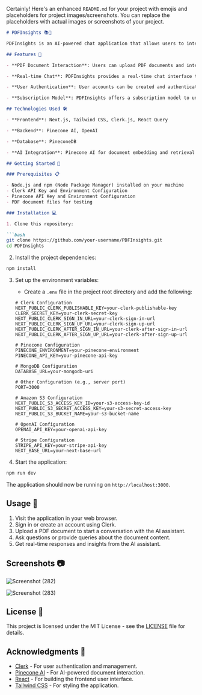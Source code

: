 Certainly! Here's an enhanced `README.md` for your project with emojis and placeholders for project images/screenshots. You can replace the placeholders with actual images or screenshots of your project.

```markdown
# PDFInsights 📚💬

PDFInsights is an AI-powered chat application that allows users to interact with PDF documents. This application enables users to ask questions and get insights from PDF documents using natural language, making it a valuable tool for students, researchers, and professionals.

## Features 🚀

- **PDF Document Interaction**: Users can upload PDF documents and interact with their content using natural language queries.

- **Real-time Chat**: PDFInsights provides a real-time chat interface that allows users to have a conversation with the AI assistant.

- **User Authentication**: User accounts can be created and authenticated using Clerk, ensuring a secure and personalized experience.

- **Subscription Model**: PDFInsights offers a subscription model to unlock premium features.

## Technologies Used 🛠️

- **Frontend**: Next.js, Tailwind CSS, Clerk.js, React Query

- **Backend**: Pinecone AI, OpenAI

- **Database**: PineconeDB

- **AI Integration**: Pinecone AI for document embedding and retrieval

## Getting Started 🏁

### Prerequisites 📋

- Node.js and npm (Node Package Manager) installed on your machine
- Clerk API Key and Environment Configuration
- Pinecone API Key and Environment Configuration
- PDF document files for testing

### Installation 💻

1. Clone this repository:

```bash
git clone https://github.com/your-username/PDFInsights.git
cd PDFInsights
```

2. Install the project dependencies:

```bash
npm install
```

3. Set up the environment variables:

   - Create a `.env` file in the project root directory and add the following:

   ```env
   # Clerk Configuration
   NEXT_PUBLIC_CLERK_PUBLISHABLE_KEY=your-clerk-publishable-key
   CLERK_SECRET_KEY=your-clerk-secret-key
   NEXT_PUBLIC_CLERK_SIGN_IN_URL=your-clerk-sign-in-url
   NEXT_PUBLIC_CLERK_SIGN_UP_URL=your-clerk-sign-up-url
   NEXT_PUBLIC_CLERK_AFTER_SIGN_IN_URL=your-clerk-after-sign-in-url
   NEXT_PUBLIC_CLERK_AFTER_SIGN_UP_URL=your-clerk-after-sign-up-url

   # Pinecone Configuration
   PINECONE_ENVIRONMENT=your-pinecone-environment
   PINECONE_API_KEY=your-pinecone-api-key

   # MongoDB Configuration
   DATABASE_URL=your-mongodb-uri

   # Other Configuration (e.g., server port)
   PORT=3000

   # Amazon S3 Configuration
   NEXT_PUBLIC_S3_ACCESS_KEY_ID=your-s3-access-key-id
   NEXT_PUBLIC_S3_SECRET_ACCESS_KEY=your-s3-secret-access-key
   NEXT_PUBLIC_S3_BUCKET_NAME=your-s3-bucket-name

   # OpenAI Configuration
   OPENAI_API_KEY=your-openai-api-key

   # Stripe Configuration
   STRIPE_API_KEY=your-stripe-api-key
   NEXT_BASE_URL=your-next-base-url
   ```

4. Start the application:

```bash
npm run dev
```

The application should now be running on `http://localhost:3000`.

## Usage 📝

1. Visit the application in your web browser.
2. Sign in or create an account using Clerk.
3. Upload a PDF document to start a conversation with the AI assistant.
4. Ask questions or provide queries about the document content.
5. Get real-time responses and insights from the AI assistant.

## Screenshots 📷

![Screenshot (282)](https://github.com/Abhii-07/pdf-insight/assets/97459166/733d0b3b-cdf4-469c-828f-f0687790dc4a)

![Screenshot (283)](https://github.com/Abhii-07/pdf-insight/assets/97459166/83da269d-8d9e-4726-904f-d332c0116ae4)


## License 📄

This project is licensed under the MIT License - see the [LICENSE](LICENSE) file for details.

## Acknowledgments 🙏

- [Clerk](https://clerk.dev/) - For user authentication and management.
- [Pinecone AI](https://www.pinecone.io/) - For AI-powered document interaction.
- [React](https://reactjs.org/) - For building the frontend user interface.
- [Tailwind CSS](https://tailwindcss.com/) - For styling the application.
